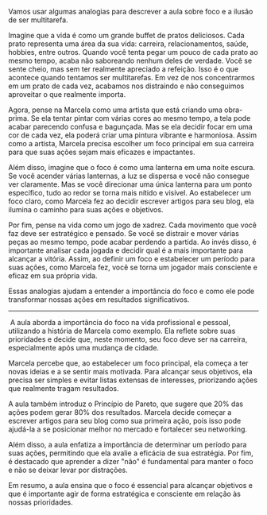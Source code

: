 Vamos usar algumas analogias para descrever a aula sobre foco e a ilusão de ser multitarefa.

Imagine que a vida é como um grande buffet de pratos deliciosos. Cada prato representa uma área da sua vida: carreira, relacionamentos, saúde, hobbies, entre outros. Quando você tenta pegar um pouco de cada prato ao mesmo tempo, acaba não saboreando nenhum deles de verdade. Você se sente cheio, mas sem ter realmente apreciado a refeição. Isso é o que acontece quando tentamos ser multitarefas. Em vez de nos concentrarmos em um prato de cada vez, acabamos nos distraindo e não conseguimos aproveitar o que realmente importa.

Agora, pense na Marcela como uma artista que está criando uma obra-prima. Se ela tentar pintar com várias cores ao mesmo tempo, a tela pode acabar parecendo confusa e bagunçada. Mas se ela decidir focar em uma cor de cada vez, ela poderá criar uma pintura vibrante e harmoniosa. Assim como a artista, Marcela precisa escolher um foco principal em sua carreira para que suas ações sejam mais eficazes e impactantes.

Além disso, imagine que o foco é como uma lanterna em uma noite escura. Se você acender várias lanternas, a luz se dispersa e você não consegue ver claramente. Mas se você direcionar uma única lanterna para um ponto específico, tudo ao redor se torna mais nítido e visível. Ao estabelecer um foco claro, como Marcela fez ao decidir escrever artigos para seu blog, ela ilumina o caminho para suas ações e objetivos.

Por fim, pense na vida como um jogo de xadrez. Cada movimento que você faz deve ser estratégico e pensado. Se você se distrair e mover várias peças ao mesmo tempo, pode acabar perdendo a partida. Ao invés disso, é importante analisar cada jogada e decidir qual é a mais importante para alcançar a vitória. Assim, ao definir um foco e estabelecer um período para suas ações, como Marcela fez, você se torna um jogador mais consciente e eficaz em sua própria vida.

Essas analogias ajudam a entender a importância do foco e como ele pode transformar nossas ações em resultados significativos.

----
 A aula aborda a importância do foco na vida profissional e pessoal, utilizando a história de Marcela como exemplo. Ela reflete sobre suas prioridades e decide que, neste momento, seu foco deve ser na carreira, especialmente após uma mudança de cidade.

Marcela percebe que, ao estabelecer um foco principal, ela começa a ter novas ideias e a se sentir mais motivada. Para alcançar seus objetivos, ela precisa ser simples e evitar listas extensas de interesses, priorizando ações que realmente tragam resultados.

A aula também introduz o Princípio de Pareto, que sugere que 20% das ações podem gerar 80% dos resultados. Marcela decide começar a escrever artigos para seu blog como sua primeira ação, pois isso pode ajudá-la a se posicionar melhor no mercado e fortalecer seu networking.

Além disso, a aula enfatiza a importância de determinar um período para suas ações, permitindo que ela avalie a eficácia de sua estratégia. Por fim, é destacado que aprender a dizer "não" é fundamental para manter o foco e não se deixar levar por distrações.

Em resumo, a aula ensina que o foco é essencial para alcançar objetivos e que é importante agir de forma estratégica e consciente em relação às nossas prioridades.
